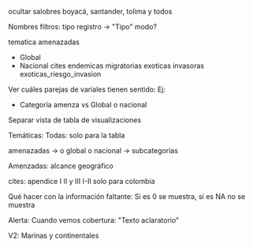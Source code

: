 

ocultar salobres
boyacá, santander, tolima y todos


Nombres filtros:
tipo registro -> "Tipo"
modo?

tematica
amenazadas
 - Global
 - Nacional
cites
endemicas
migratorias
exoticas
invasoras
exoticas_riesgo_invasion

Ver cuáles parejas de variales tienen sentido:
Ej:
- Categoría amenza vs Global o nacional



Separar vista de tabla de visualizaciones





Temáticas:
Todas: solo para la tabla

amenazadas ->
o global o nacional
-> subcategorias


Amenzadas:
alcance geográfico

cites: apendice
I II y III
I-II solo para colombia


Qué hacer con la información faltante:
Si es 0 se muestra, si es NA no se muestra



Alerta: Cuando vemos cobertura:
"Texto aclaratorio"










V2:
Marinas y continentales












